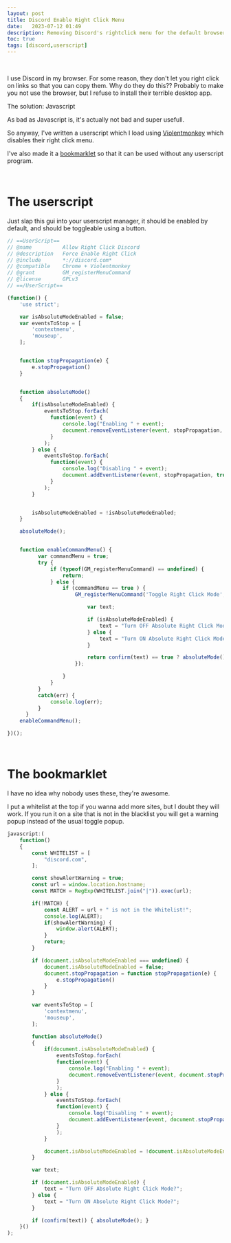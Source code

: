 ```yaml
---
layout: post
title: Discord Enable Right Click Menu
date:   2023-07-12 01:49
description: Removing Discord's rightclick menu for the default browser one
toc: true
tags: [discord,userscript]
---
```


<br>

I use Discord in my browser. For some reason, they don't let you right click on links so that you can copy them. Why do they do this?? Probably to make you not use the browser, but I refuse to install their terrible desktop app.

The solution: Javascript

As bad as Javascript is, it's actually not bad and super usefull.

So anyway, I've written a userscript which I load using [Violentmonkey](https://github.com/violentmonkey/violentmonkey) which disables their right click menu. 

I've also made it a [bookmarklet](https://en.wikipedia.org/wiki/Bookmarklet) so that it can be used without any userscript program.


<br>

# The userscript

Just slap this gui into your userscript manager, it should be enabled by default, and should be toggleable using a button.

```js
// ==UserScript==
// @name          Allow Right Click Discord
// @description   Force Enable Right Click
// @include       *://discord.com*
// @compatible    Chrome + Violentmonkey
// @grant         GM_registerMenuCommand
// @license       GPLv3
// ==/UserScript==

(function() {
    'use strict';

    var isAbsoluteModeEnabled = false;
    var eventsToStop = [
        'contextmenu',
        'mouseup',
    ];


    function stopPropagation(e) {
        e.stopPropagation()
    }


    function absoluteMode()
    {
        if(isAbsoluteModeEnabled) {
            eventsToStop.forEach(
              function(event) {
                  console.log("Enabling " + event);
                  document.removeEventListener(event, stopPropagation, true);
              }
            );
        } else {
            eventsToStop.forEach(
              function(event) {
                  console.log("Disabling " + event);
                  document.addEventListener(event, stopPropagation, true);
              }
            );
        }


        isAbsoluteModeEnabled = !isAbsoluteModeEnabled;
    }

    absoluteMode();


    function enableCommandMenu() {
          var commandMenu = true;
          try {
              if (typeof(GM_registerMenuCommand) == undefined) {
                  return;
              } else {
                  if (commandMenu == true ) {
                      GM_registerMenuCommand('Toggle Right Click Mode', function() {

                          var text;

                          if (isAbsoluteModeEnabled) {
                              text = "Turn OFF Absolute Right Click Mode?";
                          } else {
                              text = "Turn ON Absolute Right Click Mode?";
                          }

                          return confirm(text) == true ? absoluteMode() : null;
                      });

                  }
              }
          }
          catch(err) {
              console.log(err);
          }
      }
    enableCommandMenu();

})();
```

<br>

# The bookmarklet

I have no idea why nobody uses these, they're awesome.

I put a whitelist at the top if you wanna add more sites, but I doubt they will work. If you run it on a site that is not in the blacklist you will get a warning popup instead of the usual toggle popup.

```js
javascript:(
    function()
    {
        const WHITELIST = [
            "discord.com",
        ];

        const showAlertWarning = true;
        const url = window.location.hostname;
        const MATCH = RegExp(WHITELIST.join("|")).exec(url);

        if(!MATCH) {
            const ALERT = url + " is not in the Whitelist!";
            console.log(ALERT);
            if(showAlertWarning) {
                window.alert(ALERT);
            }
            return;
        }

        if (document.isAbsoluteModeEnabled === undefined) {
            document.isAbsoluteModeEnabled = false;
            document.stopPropagation = function stopPropagation(e) {
                e.stopPropagation()
            }
        }

        var eventsToStop = [
            'contextmenu',
            'mouseup',
        ];

        function absoluteMode()
        {
            if(document.isAbsoluteModeEnabled) {
                eventsToStop.forEach(
                function(event) {
                    console.log("Enabling " + event);
                    document.removeEventListener(event, document.stopPropagation, true);
                }
                );
            } else {
                eventsToStop.forEach(
                function(event) {
                    console.log("Disabling " + event);
                    document.addEventListener(event, document.stopPropagation, true);
                }
                );
            }

            document.isAbsoluteModeEnabled = !document.isAbsoluteModeEnabled;
        }

        var text;

        if (document.isAbsoluteModeEnabled) {
            text = "Turn OFF Absolute Right Click Mode?";
        } else {
            text = "Turn ON Absolute Right Click Mode?";
        }

        if (confirm(text)) { absoluteMode(); }
    }()
);
```